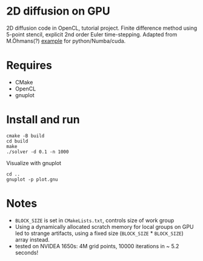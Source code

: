 # 2D diffusion on GPU

2D diffusion code in OpenCL, tutorial project. Finite difference method using  5-point
stencil, explicit 2nd order Euler time-stepping. Adapted from
M.Öhmans(?)
[example](https://www.c3se.chalmers.se/documentation/applications/using_gpu/numba/)
for python/Numba/cuda.

# Requires

- CMake
- OpenCL
- gnuplot

# Install and run

    cmake -B build
    cd build
    make
    ./solver -d 0.1 -n 1000

Visualize with gnuplot

    cd ..
    gnuplot -p plot.gnu


# Notes
 
- `BLOCK_SIZE` is set in `CMakeLists.txt`, controls size of work group
- Using a dynamically allocated scratch memory for local groups on GPU led
  to strange artifacts, using a fixed size (`BLOCK_SIZE` * `BLOCK_SIZE`)
  array instead.
- tested on NVIDEA 1650s: 4M grid points, 10000 iterations in ~ 5.2 seconds!
